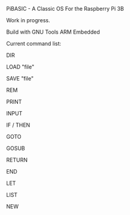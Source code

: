 PiBASIC - A Classic OS For the Raspberry Pi 3B

Work in progress.

Build with GNU Tools ARM Embedded

Current command list:

DIR

LOAD "file"

SAVE "file"

REM

PRINT

INPUT

IF / THEN

GOTO

GOSUB

RETURN

END

LET

LIST

NEW